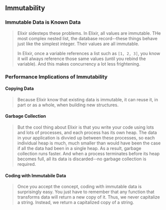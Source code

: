 ## Immutability

### Immutable Data is Known Data

> Elixir sidesteps these problems. In Elixir, all values are immutable. THe most complex nested list, the database record--these things behave just like the simplest integer. Their values are all immutable.
>
> In Elixir, once a variable references a list such as `[1, 2, 3]`, you know it will always reference those same values (until you rebind the variable). And this makes concurrency a lot less frightening.

### Performance Implications of Immutability

#### Copying Data

> Because Elixir know that existing data is immutable, it can reuse it, in part or as a whole, when building new structures.

#### Garbage Collection

> But the cool thing about Elixir is that you write your code using lots and lots of processes, and each process has its own heap. The data in your application is divvied up between these processes, so each individual heap is much, much smaller than would have been the case if all the data had been in a single heap. As a result, garbage collection runs faster. And when a process terminates before its heap becomes full, all its data is discarded--no garbage collection is required.

#### Coding with Immutabile Data

> Once you accept the concept, coding with immutable data is surprisingly easy. You just have to remember that any function that transforms data will return a new copy of it. Thus, we never capitalize a string. Instead, we return a capitalized copy of a string.
